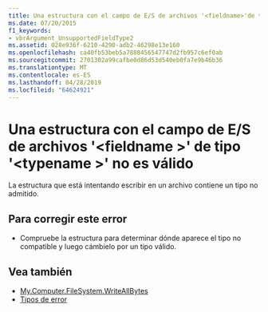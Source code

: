 ```yaml
---
title: Una estructura con el campo de E/S de archivos '<fieldname>'de tipo'<typename>' no es válido
ms.date: 07/20/2015
f1_keywords:
- vbrArgument_UnsupportedFieldType2
ms.assetid: 028e936f-6210-4290-adb2-46298e13e160
ms.openlocfilehash: ca40fb53beb5a7888456547747d2fb957c6ef0ab
ms.sourcegitcommit: 2701302a99cafbe0d86d53d540eb0fa7e9b46b36
ms.translationtype: MT
ms.contentlocale: es-ES
ms.lasthandoff: 04/28/2019
ms.locfileid: "64624921"
---
```

# <a name="file-io-of-a-structure-with-field-fieldname-of-type-typename-is-not-valid"></a>Una estructura con el campo de E/S de archivos '\<fieldname >' de tipo '\<typename >' no es válido
La estructura que está intentando escribir en un archivo contiene un tipo no admitido.  
  
## <a name="to-correct-this-error"></a>Para corregir este error  
  
- Compruebe la estructura para determinar dónde aparece el tipo no compatible y luego cámbielo por un tipo válido.  
  
## <a name="see-also"></a>Vea también

- [My.Computer.FileSystem.WriteAllBytes](xref:Microsoft.VisualBasic.MyServices.FileSystemProxy.WriteAllBytes%2A)
- [Tipos de error](../../visual-basic/programming-guide/language-features/error-types.md)
